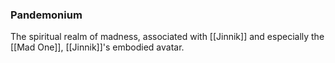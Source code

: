 ### Pandemonium

The spiritual realm of madness, associated with [[Jinnik]] and especially the [[Mad One]], [[Jinnik]]'s embodied avatar. 